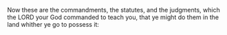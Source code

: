 Now these are the commandments, the statutes, and the judgments, which the LORD your God commanded to teach you, that ye might do them in the land whither ye go to possess it:
